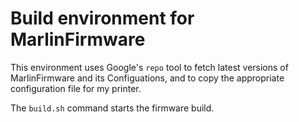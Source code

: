 Build environment for MarlinFirmware
====

This environment uses Google's `repo` tool to fetch latest versions of MarlinFirmware
and its Configuations, and to copy the appropriate configuration file for my printer.

The `build.sh` command starts the firmware build.
